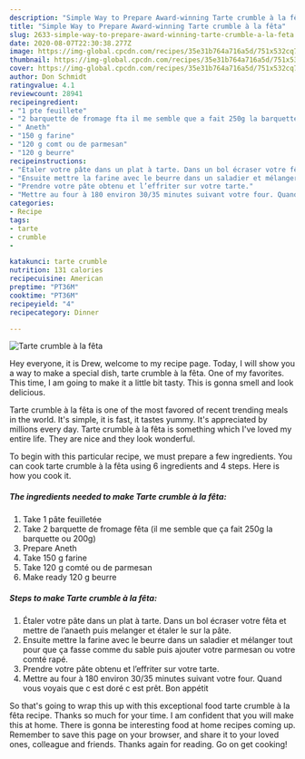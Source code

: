 ```yaml
---
description: "Simple Way to Prepare Award-winning Tarte crumble à la fêta"
title: "Simple Way to Prepare Award-winning Tarte crumble à la fêta"
slug: 2633-simple-way-to-prepare-award-winning-tarte-crumble-a-la-feta
date: 2020-08-07T22:30:38.277Z
image: https://img-global.cpcdn.com/recipes/35e31b764a716a5d/751x532cq70/tarte-crumble-a-la-feta-photo-principale-de-la-recette.jpg
thumbnail: https://img-global.cpcdn.com/recipes/35e31b764a716a5d/751x532cq70/tarte-crumble-a-la-feta-photo-principale-de-la-recette.jpg
cover: https://img-global.cpcdn.com/recipes/35e31b764a716a5d/751x532cq70/tarte-crumble-a-la-feta-photo-principale-de-la-recette.jpg
author: Don Schmidt
ratingvalue: 4.1
reviewcount: 28941
recipeingredient:
- "1 pte feuillete"
- "2 barquette de fromage fta il me semble que a fait 250g la barquette ou 200g"
- " Aneth"
- "150 g farine"
- "120 g comt ou de parmesan"
- "120 g beurre"
recipeinstructions:
- "Étaler votre pâte dans un plat à tarte. Dans un bol écraser votre fêta et mettre de l’anaeth puis melanger et étaler le sur la pâte."
- "Ensuite mettre la farine avec le beurre dans un saladier et mélanger tout pour que ça fasse comme du sable puis ajouter votre parmesan ou votre comté rapé."
- "Prendre votre pâte obtenu et l’effriter sur votre tarte."
- "Mettre au four à 180 environ 30/35 minutes suivant votre four. Quand vous voyais que c est doré c est prêt. Bon appétit"
categories:
- Recipe
tags:
- tarte
- crumble
- 

katakunci: tarte crumble  
nutrition: 131 calories
recipecuisine: American
preptime: "PT36M"
cooktime: "PT36M"
recipeyield: "4"
recipecategory: Dinner

---
```



![Tarte crumble à la fêta](https://img-global.cpcdn.com/recipes/35e31b764a716a5d/751x532cq70/tarte-crumble-a-la-feta-photo-principale-de-la-recette.jpg)

Hey everyone, it is Drew, welcome to my recipe page. Today, I will show you a way to make a special dish, tarte crumble à la fêta. One of my favorites. This time, I am going to make it a little bit tasty. This is gonna smell and look delicious.



Tarte crumble à la fêta is one of the most favored of recent trending meals in the world. It's simple, it is fast, it tastes yummy. It's appreciated by millions every day. Tarte crumble à la fêta is something which I've loved my entire life. They are nice and they look wonderful.


To begin with this particular recipe, we must prepare a few ingredients. You can cook tarte crumble à la fêta using 6 ingredients and 4 steps. Here is how you cook it.

<!--inarticleads1-->

##### The ingredients needed to make Tarte crumble à la fêta:

1. Take 1 pâte feuilletée
1. Take 2 barquette de fromage fêta (il me semble que ça fait 250g la barquette ou 200g)
1. Prepare  Aneth
1. Take 150 g farine
1. Take 120 g comté ou de parmesan
1. Make ready 120 g beurre




<!--inarticleads2-->

##### Steps to make Tarte crumble à la fêta:

1. Étaler votre pâte dans un plat à tarte. Dans un bol écraser votre fêta et mettre de l’anaeth puis melanger et étaler le sur la pâte.
1. Ensuite mettre la farine avec le beurre dans un saladier et mélanger tout pour que ça fasse comme du sable puis ajouter votre parmesan ou votre comté rapé.
1. Prendre votre pâte obtenu et l’effriter sur votre tarte.
1. Mettre au four à 180 environ 30/35 minutes suivant votre four. Quand vous voyais que c est doré c est prêt. Bon appétit




So that's going to wrap this up with this exceptional food tarte crumble à la fêta recipe. Thanks so much for your time. I am confident that you will make this at home. There is gonna be interesting food at home recipes coming up. Remember to save this page on your browser, and share it to your loved ones, colleague and friends. Thanks again for reading. Go on get cooking!

